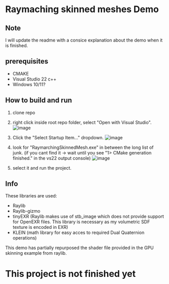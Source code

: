 # Raymaching skinned meshes Demo

## Note
I will update the readme with a consice explanation about the demo when it is finished.  

## prerequisites
- CMAKE
- Visual Studio 22 c++
- Windows 10/11? 
## How to build and run
1. clone repo
2. right click inside root repo folder, select "Open with Visual Studio".
![image](https://github.com/user-attachments/assets/72d820ad-789a-4ecd-b02e-deaea4d311d5)

3. Click the "Select Startup Item..." dropdown.
![image](https://github.com/user-attachments/assets/680e35b7-d006-4f0a-9f63-ab56d1573b53)

4. look for "RaymarchingSkinnedMesh.exe" in between the long list of junk. (if you cant find it -> wait until you see "1> CMake generation finished." in the vs22 output console)
![image](https://github.com/user-attachments/assets/bd940f27-58f2-4850-b83f-008dd490a478)

5. select it and run the project.

## Info
These libraries are used:
- Raylib
- Raylib-gizmo
- tinyEXR (Raylib makes use of stb_image which does not provide support for OpenEXR files. This library is necessary as my volumetric SDF texture is encoded in EXR)
- KLEIN (math library for easy acces to required Dual Quaternion operations)


This demo has partially repurposed the shader file provided in the GPU skinning example  from raylib.

# This project is not finished yet

